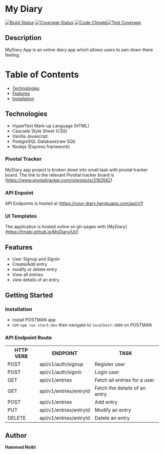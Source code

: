 # My Diary
[![Build Status](https://travis-ci.org/hnobi/myDiary.svg?branch=develop)](https://travis-ci.org/hnobi/myDiary)
[![Coverage Status](https://coveralls.io/repos/github/hnobi/myDiary/badge.svg?branch=develop)](https://coveralls.io/github/hnobi/myDiary?branch=develop)
[![Code Climate](https://codeclimate.com/github/hnobi/myDiary/badges/gpa.svg)](https://codeclimate.com/github/hnobi/myDiary)[![Test Coverage](https://api.codeclimate.com/v1/badges/6ced9621206662d7187c/test_coverage)](https://codeclimate.com/github/hnobi/myDiary/test_coverage)



## Description
MyDiary App is an online diary app which allows users to pen down there feeling.

# Table of Contents

 * [Technologies](#technologies)
 * [Features](#features)
 * [Installation](#installation)

## Technologies
* HyperText Mark-up Language (HTML)
* Cascade Style Sheet (CSS)
* Vanilla Javascript
* PostgreSQL Database(raw SQl)
* Nodejs (Express framework)

### Pivotal Tracker
MyDiary app project is broken down into small task with pivotal tracker board. The link to the relevant Pivoltal tracker board is (https://www.pivotaltracker.com/n/projects/2183562)

### API Enpoint
API Endpoints is hosted at (https://your-diary.herokuapp.com/api/v1)

### UI Templates
The application is hosted online on gh-pages with 
 [MyDiary] (https://hnobi.github.io/MyDiary/UI/)


## Features
- User Signup and Signin
- Create/Add entry
- modify or delete entry
- View all entries
- view details of an entry

## Getting Started
### Installation
- install POSTMAN app
- run `npm run start:dev` then navigate to `localhost:3000` on POSTMAN


### API Endpoint Route 
<table>
<tr><th>HTTP VERB</th><th>ENDPOINT</th><th>TASK</th></tr>

<tr><td>POST</td> <td>api/v1/auth/signup</td> <td> Register user</td></tr>

<tr><td>POST</td> <td>api/v1/auth/signin</td> <td> Login user</td></tr>

<tr><td>GET</td> <td>api/v1/entries</td> <td> Fetch all entries for a user</td></tr>

<tr><td>GET</td> <td>api/v1/entries/entryId</td> <td> Fetch the details of an entry</td></tr>

<tr><td>POST</td> <td>api/v1/entries</td> <td> Add entry </td></tr>

<tr><td>PUT</td> <td>api/v1/entries/entryId</td> <td> Modify an entry</td></tr>

<tr><td>DELETE</td> <td>api/v1/entries/entryId</td> <td> Delete an entry</td></tr>






</table>

## Author
**Hammed Noibi** 
